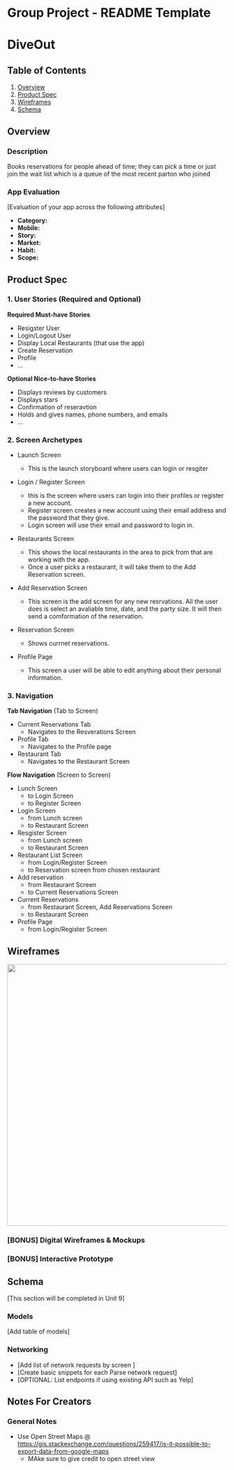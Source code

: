 Group Project - README Template
===

# DiveOut

## Table of Contents
1. [Overview](#Overview)
1. [Product Spec](#Product-Spec)
1. [Wireframes](#Wireframes)
2. [Schema](#Schema)

## Overview
### Description
Books reservations for people ahead of time; they can pick a time or just join the wait list which is a queue of the most recent parton who joined  


### App Evaluation
[Evaluation of your app across the following attributes]
- **Category:**
- **Mobile:**
- **Story:**
- **Market:**
- **Habit:**
- **Scope:**

## Product Spec

### 1. User Stories (Required and Optional)

**Required Must-have Stories**

* Resigster User
* Login/Logout User
* Display Local Restaurants (that use the app)
* Create Reservation
* Profile
* ...

**Optional Nice-to-have Stories**

* Displays reviews by customers 
* Displays stars
* Confirmation of reseravtion
* Holds and gives names, phone numbers, and emails
* ...

### 2. Screen Archetypes

* Launch Screen
   * This is the launch storyboard where users can login or resgiter
   
* Login / Register Screen 
   * this is the screen where users can login into their profiles or register a new account.
   * Register screen creates a new account using their email address and the password that they give.
   * Login screen will use their email and password to login in.
* Restaurants Screen 
    * This shows the local restaurants in the area to pick from that are working with the app.
    * Once a user picks a restaurant, it will take them to the Add Reservation screen. 
* Add Reservation Screen 
    * This screen is the add screen for any new resrvations. All the user does is select an avaliable time, date, and the party size. It will then send a comformation of the reservation.
* Reservation Screen 
    * Shows currnet reservations.
* Profile Page 
    * This screen a user will be able to edit anything about their personal information.
### 3. Navigation

**Tab Navigation** (Tab to Screen)

* Current Reservations Tab
    * Navigates to the Resverations Screen 
* Profile Tab
    * Navigates to the Profile page 
* Restaurant Tab
    * Navigates to the Restaurant Screen 

**Flow Navigation** (Screen to Screen)

* Lunch Screen
   * to Login Screen
   * to Register Screen 
* Login Screen 
   * from Lunch screen 
   * to Restaurant Screen
* Resgister Screen 
   * from Lunch screen 
   * to Restaurant Screen
* Restaurant List Screen 
    * from Login/Register Screen 
    * to Reservation screen from chosen restaurant 
* Add reservation 
    * from Restaurant Screen 
    * to Current Reservations Screen
* Current Reservations 
    * from Restaurant Screen, Add Reservations Screen 
    * to Restaurant Screen
* Profile Page
    * from Login/Register Screen  

## Wireframes
<img src="https://i.imgur.com/y5trO7z.png" width=600>

### [BONUS] Digital Wireframes & Mockups

### [BONUS] Interactive Prototype

## Schema 
[This section will be completed in Unit 9]
### Models
[Add table of models]
### Networking
- [Add list of network requests by screen ]
- [Create basic snippets for each Parse network request]
- [OPTIONAL: List endpoints if using existing API such as Yelp]


## Notes For Creators

### General Notes 
* Use Open Street Maps @ https://gis.stackexchange.com/questions/259417/is-it-possible-to-export-data-from-google-maps
    * MAke sure to give credit to open street view
